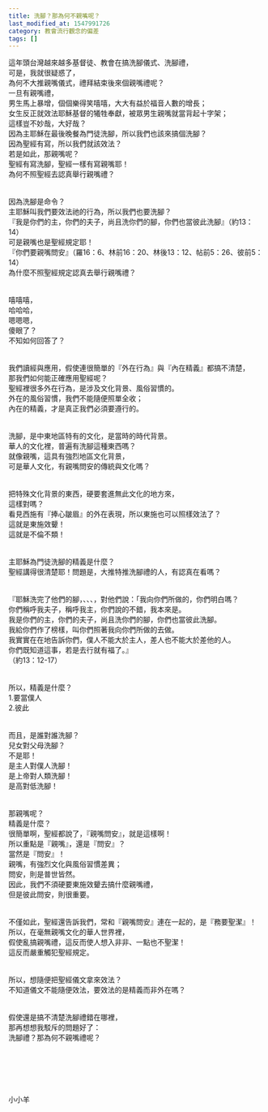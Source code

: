 ```yaml
---
title: 洗腳？那為何不親嘴呢？
last_modified_at: 1547991726
category: 教會流行觀念的偏差
tags: []
---
```


<p>這年頭台灣越來越多基督徒、教會在搞洗腳儀式、洗腳禮，<br/>可是，我就很疑惑了，<br/>為何不大推親嘴儀式，禮拜結束後來個親嘴禮呢？<br/>一旦有親嘴禮，<br/>男生馬上暴增，個個樂得笑嘻嘻，大大有益於福音人數的增長；<br/>女生反正就效法耶穌基督的犧牲奉獻，被眾男生親嘴就當背起十字架；<br/>這樣豈不妙哉，大好哉？<br/><!--more-->因為主耶穌在最後晚餐為門徒洗腳，所以我們也該來搞個洗腳？<br/>因為聖經有寫，所以我們就該效法？<br/>若是如此，那親嘴呢？<br/>聖經有寫洗腳，聖經一樣有寫親嘴耶！<br/>為何不照聖經去認真舉行親嘴禮？<br/><br/><br/>因為洗腳是命令？<br/>主耶穌叫我們要效法祂的行為，所以我們也要洗腳？<br/>『我是你們的主，你們的夫子，尚且洗你們的腳，你們也當彼此洗腳』（約13：14）<br/>可是親嘴也是聖經規定耶！<br/>『你們要親嘴問安』（羅16：6、林前16：20、林後13：12、帖前5：26、彼前5：14）<br/>為什麼不照聖經規定認真去舉行親嘴禮？<br/><br/><br/>嘻嘻嘻，<br/>哈哈哈，<br/>嗯嗯嗯，<br/>傻眼了？<br/>不知如何回答了？<br/><br/><br/>我們讀經與應用，假使連很簡單的『外在行為』與『內在精義』都搞不清楚，<br/>那我們如何能正確應用聖經呢？<br/>聖經裡很多外在行為，是涉及文化背景、風俗習慣的。<br/>外在的風俗習慣，我們不能隨便照單全收；<br/>內在的精義，才是真正我們必須要遵行的。<br/><br/><br/>洗腳，是中東地區特有的文化，是當時的時代背景。<br/>華人的文化裡，普遍有洗腳這種東西嗎？<br/>就像親嘴，這具有強烈地區文化背景，<br/>可是華人文化，有親嘴問安的傳統與文化嗎？<br/><br/><br/>把特殊文化背景的東西，硬要套進無此文化的地方來，<br/>這樣對嗎？<br/>看見西施有『捧心皺眉』的外在表現，所以東施也可以照樣效法了？<br/>這就是東施效顰！<br/>這就是不倫不類！<br/><br/><br/>主耶穌為門徒洗腳的精義是什麼？<br/>聖經講得很清楚耶！問題是，大推特推洗腳禮的人，有認真在看嗎？<br/><br/><br/>『耶穌洗完了他們的腳，、、、，對他們說：「我向你們所做的，你們明白嗎？<br/>你們稱呼我夫子，稱呼我主，你們說的不錯，我本來是。<br/>我是你們的主，你們的夫子，尚且洗你們的腳，你們也當彼此洗腳。<br/>我給你們作了榜樣，叫你們照著我向你們所做的去做。<br/>我實實在在地告訴你們，僕人不能大於主人，差人也不能大於差他的人。<br/>你們既知道這事，若是去行就有福了。』<br/>（約13：12-17）<br/><br/><br/>所以，精義是什麼？<br/>1.要當僕人<br/>2.彼此<br/><br/><br/>而且，是誰對誰洗腳？<br/>兒女對父母洗腳？<br/>不是耶！<br/>是主人對僕人洗腳！<br/>是上帝對人類洗腳！<br/>是高對低洗腳！<br/><br/><br/>那親嘴呢？<br/>精義是什麼？<br/>很簡單啊，聖經都說了，『親嘴問安』，就是這樣啊！<br/>所以重點是『親嘴』，還是『問安』？<br/>當然是『問安』！<br/>親嘴，有強烈文化與風俗習慣差異；<br/>問安，則是普世皆然。<br/>因此，我們不須硬要東施效顰去搞什麼親嘴禮，<br/>但是彼此問安，則很重要。<br/><br/><br/>不僅如此，聖經還告訴我們，常和『親嘴問安』連在一起的，是『務要聖潔』！<br/>所以，在毫無親嘴文化的華人世界裡，<br/>假使亂搞親嘴禮，這反而使人想入非非、一點也不聖潔！<br/>這反而嚴重觸犯聖經規定。<br/><br/><br/>所以，想隨便把聖經儀文拿來效法？<br/>不知道儀文不能隨便效法，要效法的是精義而非外在嗎？<br/><br/><br/>假使還是搞不清楚洗腳禮錯在哪裡，<br/>那再想想我駁斥的問題好了：<br/>洗腳禮？那為何不親嘴禮呢？<br/><br/><br/><br/><br/><br/><br/>小小羊<br/><br/><br/><br/>
</p>
